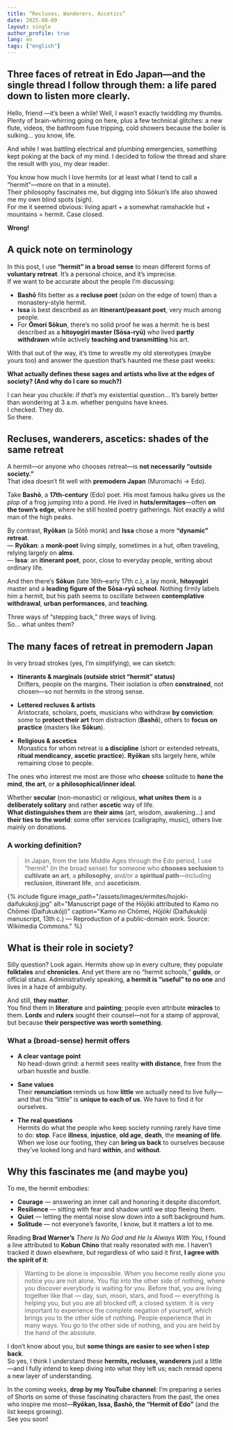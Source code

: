```yaml
---
title: “Recluses, Wanderers, Ascetics”
date: 2025-08-09
layout: single
author_profile: true
lang: en
tags: ["english"]
---
```


## Three faces of retreat in Edo Japan—and the single thread I follow through them: a life pared down to listen more clearly.

Hello, friend —it’s been a while!
Well, I wasn’t exactly twiddling my thumbs.
Plenty of brain-whirring going on here, plus a few technical glitches: a new flute, videos, the bathroom fuse tripping, cold showers because the boiler is sulking… you know, life.

And while I was battling electrical and plumbing emergencies, something kept poking at the back of my mind. I decided to follow the thread and share the result with you, my dear reader.

You know how much I love hermits (or at least what I tend to call a “hermit”—more on that in a minute).  
Their philosophy fascinates me, but digging into Sōkun’s life also showed me my own blind spots (sigh).  
For me it seemed obvious: living apart + a somewhat ramshackle hut + mountains = hermit. Case closed.

**Wrong!**

## A quick note on terminology

In this post, I use **“hermit” in a broad sense** to mean different forms of **voluntary retreat**. It’s a personal choice, and it’s imprecise.  
If we want to be accurate about the people I’m discussing:

- **Bashō** fits better as a **recluse poet** (*sōan* on the edge of town) than a monastery-style hermit.  
- **Issa** is best described as an **itinerant/peasant poet**, very much among people.  
- For **Ōmori Sōkun**, there’s no solid proof he was a hermit: he is best described as a **hitoyogiri master (Sōsa-ryū)** who lived **partly withdrawn** while actively **teaching and transmitting** his art.

With that out of the way, it’s time to wrestle my old stereotypes (maybe yours too) and answer the question that’s haunted me these past weeks:

**What actually defines these sages and artists who live at the edges of society? (And why do I care so much?)**

I can hear you chuckle: if *that’s* my existential question… It’s barely better than wondering at 3 a.m. whether penguins have knees.  
I checked. They do.  
So there.

## Recluses, wanderers, ascetics: shades of the same retreat

A hermit—or anyone who chooses retreat—is **not necessarily “outside society.”**  
That idea doesn’t fit well with **premodern Japan** (Muromachi → Edo).

Take **Bashō**, a **17th-century** (Edo) poet. His most famous haiku gives us the *plop* of a frog jumping into a pond. He lived in **huts/ermitages**—often **on the town’s edge**, where he still hosted poetry gatherings. Not exactly a wild man of the high peaks.

By contrast, **Ryōkan** (a Sōtō monk) and **Issa** chose a more **“dynamic” retreat**.  
— **Ryōkan**: a **monk-poet** living simply, sometimes in a hut, often traveling, relying largely on **alms**.  
— **Issa**: an **itinerant poet**, poor, close to everyday people, writing about ordinary life.

And then there’s **Sōkun** (late 16th–early 17th c.), a lay monk, **hitoyogiri** master and a **leading figure of the Sōsa-ryū school**. Nothing firmly labels him a hermit, but his path seems to oscillate between **contemplative withdrawal**, **urban performances**, and **teaching**.

Three ways of “stepping back,” three ways of living.  
So… what unites them?

## The many faces of retreat in premodern Japan

In very broad strokes (yes, I’m simplifying), we can sketch:

- **Itinerants & marginals (outside strict “hermit” status)**  
  Drifters, people on the margins. Their isolation is often **constrained**, not chosen—so not hermits in the strong sense.

- **Lettered recluses & artists**  
  Aristocrats, scholars, poets, musicians who withdraw **by conviction**: some to **protect their art** from distraction (**Bashō**), others to **focus on practice** (masters like **Sōkun**).

- **Religious & ascetics**  
  Monastics for whom retreat is **a discipline** (short or extended retreats, **ritual mendicancy**, **ascetic practice**). **Ryōkan** sits largely here, while remaining close to people.

The ones who interest me most are those who **choose** solitude to **hone the mind**, **the art**, or **a philosophical/inner ideal**.

Whether **secular** (non-monastic) or religious, **what unites them** is a **deliberately solitary** and rather **ascetic** way of life.  
**What distinguishes them** are **their aims** (art, wisdom, awakening…) and **their ties to the world**: some offer services (calligraphy, music), others live mainly on donations.

### A working definition?

> In Japan, from the late Middle Ages through the Edo period, I use “hermit” (in the broad sense) for someone who **chooses seclusion** to **cultivate an art**, a **philosophy**, and/or a **spiritual path**—including **reclusion**, **itinerant life**, and **asceticism**.

{% include figure
   image_path="/assets/images/ermites/hojoki-daifukukoji.jpg"
   alt="Manuscript page of the Hōjōki attributed to Kamo no Chōmei (Daifukukōji)"
   caption="Kamo no Chōmei, *Hōjōki* (Daifukukōji manuscript, 13th c.) — Reproduction of a public-domain work. Source: Wikimedia Commons."
%}

## What is their role in society?

Silly question? Look again. Hermits show up in every culture; they populate **folktales** and **chronicles**. And yet there are no “hermit schools,” **guilds**, or official status. Administratively speaking, **a hermit is “useful” to no one** and lives in a haze of ambiguity.

And still, **they matter**.  
You find them in **literature** and **painting**; people even attribute **miracles** to them. **Lords** and **rulers** sought their counsel—not for a stamp of approval, but because **their perspective was worth something**.

### What a (broad-sense) hermit offers

- **A clear vantage point**  
  No head-down grind: a hermit sees reality **with distance**, free from the urban husstle and bustle.

- **Sane values**  
  Their **renunciation** reminds us how **little** we actually need to live fully—and that this “little” is **unique to each of us**. We have to find it for ourselves.

- **The real questions**  
  Hermits do what the people who keep society running rarely have time to do: **stop**. Face **illness**, **injustice**, **old age**, **death**, the **meaning of life**. When we lose our footing, they can **bring us back** to ourselves because they’ve looked long and hard **within**, and **without**.

## Why this fascinates me (and maybe you)

To me, the hermit embodies:

- **Courage** — answering an inner call and honoring it despite discomfort.  
- **Resilience** — sitting with fear and shadow until we stop fleeing them.  
- **Quiet** — letting the mental noise slow down into a soft background hum.  
- **Solitude** — not everyone’s favorite, I know, but it matters a lot to me.

Reading **Brad Warner’s** *There Is No God and He Is Always With You*, I found a line attributed to **Kobun Chino** that really resonated with me. I haven’t tracked it down elsewhere, but regardless of who said it first, **I agree with the spirit of it**:

> Wanting to be alone is impossible. When you become really alone you notice you are not alone. You flip into the other side of nothing, where you discover everybody is waiting for you. Before that, you are living together like that — day, sun, moon, stars, and food — everything is helping you, but you are all blocked off, a closed system. It is very important to experience the complete negation of yourself, which brings you to the other side of nothing. People experience that in many ways. You go to the other side of nothing, and you are held by the hand of the absolute.

I don’t know about you, but **some things are easier to see when I step back**.  
So yes, I think I understand these **hermits, recluses, wanderers** just a little—and I fully intend to keep diving into what they left us; each reread opens a new layer of understanding.

In the coming weeks, **drop by my YouTube channel**: I’m preparing a series of Shorts on some of those fascinating characters from the past, the ones who inspire me most—**Ryōkan, Issa, Bashō, the “Hermit of Edo”** (and the list keeps growing).  
See you soon!
